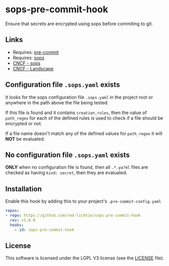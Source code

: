 # sops-pre-commit-hook

Ensure that secrets are encrypted using sops before commiting to git.

## Links
* Requires: [pre-commit](https://pre-commit.com/)
* Requires: [sops](https://github.com/getsops)
* [CNCF - sops](https://www.cncf.io/projects/sops/)
* [CNCF - Landscape](https://landscape.cncf.io/)

## Configuration file `.sops.yaml` exists
It looks for the sops configuration file `.sops.yaml` in the project root
or anywhere in the path above the file being tested.

If this file is found and it contains `creation_rules`, then the value of
`path_regex` for each of the defined rules is used to check if a file should
be encrypted or not.

If a file name doesn't match any of the defined values for `path_regex` it
will **NOT** be evaluated.

## No configuration file `.sops.yaml` exists

**ONLY** when no configuration file is found, then all `.*.ya?ml` files are checked
as having `kind: secret`, then they are evaluated.

## Installation
Enable this hook by adding this to your project's `.pre-commit-config.yaml`

```yaml
repos:
- repo: https://github.com/red-lichtie/sops-pre-commit-hook
  rev: v1.0.0
  hooks:
    - id: sops-pre-commit-hook
```

## License

This software is licensed under the LGPL V3 license (see the [LICENSE](LICENSE.md) file).